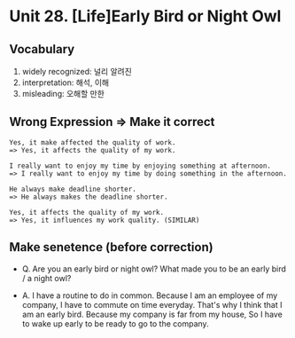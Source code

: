 # Unit 28. [Life]Early Bird or Night Owl

## Vocabulary
1. widely recognized: 널리 알려진
2. interpretation: 해석, 이해
3. misleading: 오해할 만한

## Wrong Expression => Make it correct
```
Yes, it make affected the quality of work.
=> Yes, it affects the quality of my work.

I really want to enjoy my time by enjoying something at afternoon.
=> I really want to enjoy my time by doing something in the afternoon.

He always make deadline shorter.
=> He always makes the deadline shorter.

Yes, it affects the quality of my work.
=> Yes, it influences my work quality. (SIMILAR)
```

## Make senetence (before correction)
- Q. Are you an early bird or night owl? What made you to be an early bird / a night owl?

- A. I have a routine to do in common. Because I am an employee of my company, I have to commute on time everyday.
That's why I think that I am an early bird.
Because my company is far from my house, So I have to wake up early to be ready to go to the company.